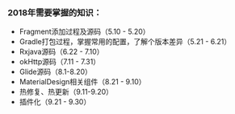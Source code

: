 ### 2018年需要掌握的知识：

* Fragment添加过程及源码（5.10 - 5.20）
* Gradle打包过程，掌握常用的配置，了解个版本差异（5.21 - 6.21）
* Rxjava源码（6.22 - 7.10）
* okHttp源码（7.11 - 7.31）
* Glide源码（8.1-8.20）
* MaterialDesign相关组件（8.21 - 9.10）
* 热修复、热更新（9.11-9.20）
* 插件化（9.21 - 9.30）